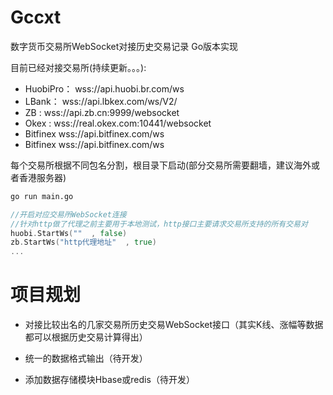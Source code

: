 # Gccxt
数字货币交易所WebSocket对接历史交易记录 Go版本实现

目前已经对接交易所(持续更新。。。):

* HuobiPro： wss://api.huobi.br.com/ws
* LBank：    wss://api.lbkex.com/ws/V2/
* ZB :       wss://api.zb.cn:9999/websocket
* Okex :     wss://real.okex.com:10441/websocket
* Bitfinex   wss://api.bitfinex.com/ws
* Bitfinex   wss://api.bitfinex.com/ws

每个交易所根据不同包名分割，根目录下启动(部分交易所需要翻墙，建议海外或者香港服务器)
```bash
go run main.go
```
```go
//开启对应交易所WebSocket连接 
//针对http做了代理之前主要用于本地测试，http接口主要请求交易所支持的所有交易对
huobi.StartWs(""  , false)
zb.StartWs("http代理地址"  , true)
...
```

# 项目规划
* 对接比较出名的几家交易所历史交易WebSocket接口（其实K线、涨幅等数据都可以根据历史交易计算得出）

* 统一的数据格式输出（待开发）
* 添加数据存储模块Hbase或redis（待开发）
